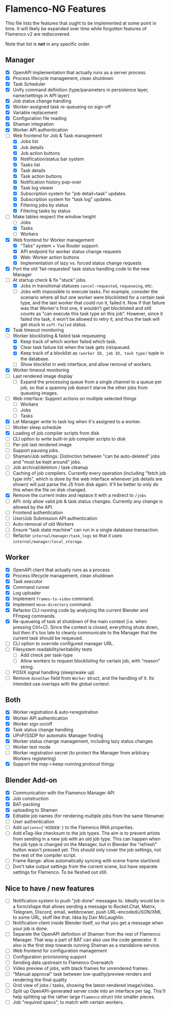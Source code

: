 # Flamenco-NG Features

This file lists the features that ought to be implemented at some point in time.
It will likely be expanded over time while forgotten features of Flamenco v2 are
rediscovered.

Note that list is **not** in any specific order.

## Manager

- [x] OpenAPI implementation that actually runs as a server process
- [x] Process lifecycle management, clean shutdown
- [x] Task Scheduler
- [x] Unify command definition (type/parameters in persistence layer, name/settings in API layer)
- [x] Job status change handling
- [x] Worker-assigned task re-queueing on sign-off
- [x] Variable replacement
- [x] Configuration file reading
- [x] Shaman integration
- [x] Worker API authentication
- [ ] Web frontend for Job & Task management
  - [x] Jobs list
  - [x] Job details
  - [x] Job action buttons
  - [x] Notification/status bar system
  - [x] Tasks list
  - [x] Task details
  - [x] Task action buttons
  - [x] Notification history pop-over
  - [x] Task log viewer
  - [x] Subscription system for "job detail+task" updates.
  - [x] Subscription system for "task log" updates.
  - [x] Filtering jobs by status
  - [x] Filtering tasks by status
- [ ] Make tables respect the window height
  - [ ] Jobs
  - [x] Tasks
  - [ ] Workers
- [x] Web frontend for Worker management
  - [x] "Tabs" system + Vue Router support.
  - [x] API endpoint for worker status change requests
  - [x] Web: Worker action buttons
  - [x] Implementation of lazy vs. forced status change requests
- [x] Port the old 'fail-requested' task status handling code to the new Manager
- [ ] At startup check & fix "stuck" jobs.
    - [x] Jobs in transitional statuses `cancel-requested`, `requeueing`, etc.
    - [ ] Jobs with impossible to execute tasks. For example, consider the scenario where all but one worker were blocklisted for a certain task type, and the last worker that could run it, failed it. Now if that failure was that Worker's first one, it wouldn't get blocklisted and still counts as "can execute this task type on this job". However, since it failed the task, it won't be allowed to retry it, and thus the task will get stuck in `soft-failed` status.
- [x] Task timeout monitoring
- [ ] Worker blocklisting & failed task requeueing
  - [x] Keep track of which worker failed which task.
  - [x] Clear task failure list when the task gets (re)queued.
  - [x] Keep track of a blocklist as `(worker ID, job ID, task type)` tuple in the database.
  - [ ] Show blocklist in web interface, and allow removal of workers.
- [x] Worker timeout monitoring
- [ ] Last rendered image display
  - [ ] Expand the processing queue from a single channel to a queue per job, so that a spammy job doesn't starve the other jobs from queueing images.

- [ ] Web interface: Support actions on multiple selected things
  - [ ] Workers
  - [ ] Jobs
  - [ ] Tasks

- [x] Let Manager write to task log when it's assigned to a worker.
- [ ] Worker sleep schedule
- [x] Loading of job compiler scripts from disk
- [ ] CLI option to write built-in job compiler scripts to disk
- [ ] Per-job last rendered image
- [ ] Support pausing jobs.
- [ ] Shaman/Job settings: Distinction between "can be auto-deleted" jobs and "must be kept around" jobs.
- [ ] Job archival/deletion / task cleanup
- [ ] Caching of job compilers. Currently every operation (including "fetch job
  type info", which is done by the web interface whenever job details are shown)
  will just parse the JS from disk again. It'll be better to only do this when
  the file on disk changed.
- [x] Remove the current index and replace it with a redirect to `/jobs`
- [ ] API: only allow valid job & task status changes. Currently any change is allowed by the API.
- [ ] Frontend authentication
- [ ] User/Job Submission API authentication
- [ ] Auto-removal of old Workers
- [ ] Ensure "task state machine" can run in a single database transaction.
- [ ] Refactor `internal/manager/task_logs` so that it uses `internal/manager/local_storage`.

## Worker

- [x] OpenAPI client that actually runs as a process
- [x] Process lifecycle management, clean shutdown
- [x] Task executor
- [x] Command runner
- [x] Log uploader
- [x] Implement `frames-to-video` command.
- [x] Implement `move-directory` command.
- [x] Refactor CLI-running code by analyzing the current Blender and FFmpeg commands.
- [x] Re-queueing of task at shutdown of the main context (i.e. when pressing Ctrl+C). Since the context is closed, everything shuts down, but then it's too late to cleanly communicate to the Manager that the current task should be requeued.
- [ ] CLI option to override configured manager URL.
- [ ] Filesystem readability/writability tests
  - [ ] Add check per task-type
  - [ ] Allow workers to request blocklisting for certain job, with "reason" string.
- [ ] POSIX signal handling (sleep/wake up)
- [ ] Remove `doneChan` field from `Worker` struct, and the handling of it. Its intended use overlaps with the global context.

## Both

- [x] Worker registration & auto-reregistration
- [x] Worker API authentication
- [x] Worker sign on/off
- [x] Task status change handling
- [x] UPnP/SSDP for automatic Manager finding
- [x] Worker status change management, including lazy status changes
- [ ] Worker test mode
- [ ] Worker registration secret (to protect the Manager from arbitrary Workers registering)
- [x] Support the may-i-keep-running protocol thingy

## Blender Add-on

- [x] Communication with the Flamenco Manager API
- [x] Job construction
- [x] BAT-packing
- [x] uploading to Shaman
- [x] Editable job names (for rendering multiple jobs from the same filename)
- [ ] User authentication
- [ ] Add `options={'HIDDEN'}` to the Flamenco RNA properties.
- [ ] Add eTag-like checksum to the job types. The aim is to prevent artists from sending in a new job with an old job type. This can happen when the job type is changed on the Manager, but in Blender the "refresh" button wasn't pressed yet. This should only cover the job settings, not the rest of the compiler script.
- [ ] Frame Range: allow automatically syncing with scene frame start/end.
- [ ] Don't take output settings from the current scene, but have separate settings for Flamenco. To be fleshed out still.

## Nice to have / new features

- [ ] Notification system to push "job done" messages to. Ideally would be in a form/shape that allows sending a message to Rocket.Chat, Matrix, Telegram, Discord, email, webbrowser, push URL-encoded/JSON/XML to some URL, stuff like that. Idea by Dan McLaughlin.
- [ ] Notification client inside Blender itself, so that you get a message when your job is done.
- [ ] Separate the OpenAPI definition of Shaman from the rest of Flamenco Manager. That way a part of BAT can also use the code generator. It also is the first step towards running Shaman as a standalone service.
- [ ] Web frontend for configuration management
- [ ] Configuration provisioning support
- [ ] Sending data upstream to Flamenco Overwatch
- [ ] Video preview of jobs, with black frames for unrendered frames.
- [ ] "Manual approval" task between low-quality/preview renders and rendering the final quality
- [ ] Grid view of jobs / tasks, showing the latest-rendered image/video.
- [ ] Split up OpenAPI-generated server code into an interface per tag. This'll help splitting up the rather large `Flamenco` struct into smaller pieces.
- [ ] Job "required specs", to match with certain workers.

